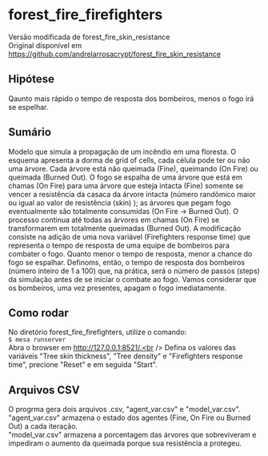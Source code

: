 # forest_fire_firefighters
Versão modificada de forest_fire_skin_resistance<br />
Original disponível em https://github.com/andrelarrosacrypt/forest_fire_skin_resistance

## Hipótese

Qaunto mais rápido o tempo de resposta dos bombeiros, menos o fogo irá se espelhar.

## Sumário

Modelo que simula a propagação de um incêndio em uma floresta. O esquema apresenta a dorma de grid of cells, cada célula pode ter ou não uma árvore. Cada árvore está não queimada (Fine), queimando (On Fire) ou queimada (Burned Out). O fogo se espalha de uma árvore que está em chamas (On Fire) para uma árvore que esteja intacta (Fine) somente se vencer a resistência da casaca da árvore intacta (número randômico maior ou igual ao valor de resistência (skin) ); as árvores que pegam fogo eventualmente são totalmente consumidas (On Fire -> Burned Out). O processo continua até todas as árvores em chamas (On Fire) se transformarem em totalmente queimadas (Burned Out).
A modificação consiste na adição de uma nova variável (Firefighters response time) que representa o tempo de resposta de uma equipe de bombeiros para combater o fogo. Quanto menor o tempo de resposta, menor a chance do fogo se espalhar. Definoms, então, o tempo de resposta dos bombeiros (número inteiro de 1 a 100) que, na prática, será o número de passos (steps) da simulação antes de se iniciar o combate ao fogo. Vamos considerar que os bombeiros, uma vez presentes, apagam o fogo imediatamente.

## Como rodar

No diretório forest_fire_firefighters, utilize o comando:<br />
    `$ mesa runserver`<br />
Abra o browser em http://127.0.0.1:8521/.<br />
Defina os valores das variáveis "Tree skin thickness", "Tree density" e "Firefighters response time", precione "Reset" e em seguida "Start".

## Arquivos CSV

O progrma gera dois arquivos .csv, "agent_var.csv" e "model_var.csv".<br />
"agent_var.csv" armazena o estado dos agentes (Fine, On Fire ou Burned Out) a cada iteração.<br />
"model_var.csv" armazena a porcentagem das árvores que sobreviveram e impediram o aumento da queimada porque sua resistência a protegeu.

